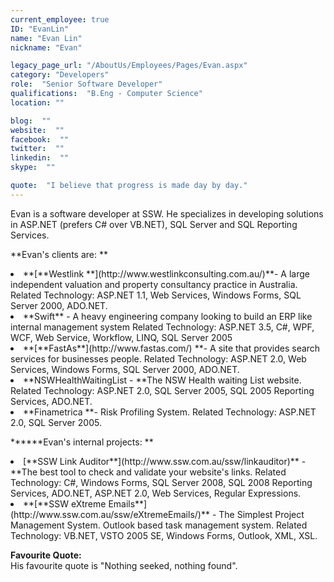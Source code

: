 ```yaml
---
current_employee: true
ID: "EvanLin"
name: "Evan Lin"
nickname: "Evan"

legacy_page_url: "/AboutUs/Employees/Pages/Evan.aspx"
category: "Developers"
role:  "Senior Software Developer"
qualifications:  "B.Eng - Computer Science"
location: ""

blog:  ""
website:  ""
facebook:  ""
twitter:  ""
linkedin:  ""
skype:  ""

quote:  "I believe that progress is made day by day."
---
```


Evan is a software developer at SSW. He specializes in developing solutions in ASP.NET (prefers C# over VB.NET), SQL Server and SQL Reporting Services. 

**Evan's clients are: **

<li>**[**Westlink **](http://www.westlinkconsulting.com.au/)**- A large independent valuation and property consultancy practice in Australia.   
Related Technology: ASP.NET 1.1, Web Services, Windows Forms, SQL Server 2000, ADO.NET.</li>
<li>**Swift** - A heavy engineering company looking to build an ERP like internal management system  
Related Technology: ASP.NET 3.5, C#, WPF, WCF, Web Service, Workflow, LINQ, SQL Server 2005 </li>
<li>**[**FastAs**](http://www.fastas.com/) **- A site that provides search services for businesses people.  
Related Technology: ASP.NET 2.0, Web Services, Windows Forms, SQL Server 2000, ADO.NET.</li>
<li>**NSWHealthWaitingList - **The NSW Health waiting List website.   
Related Technology: ASP.NET 2.0, SQL Server 2005, SQL 2005 Reporting Services, ADO.NET.</li>
<li>**Finametrica **- Risk Profiling System.  
Related Technology: ASP.NET 2.0, SQL Server 2005.</li>

**[](http://www.blitzbooks.com.au/)****Evan's internal projects: **

<li>[**SSW Link Auditor**](http://www.ssw.com.au/ssw/linkauditor)** - **The best tool to check and validate your website's links.  
Related Technology: C#, Windows Forms, SQL Server 2008, SQL 2008 Reporting Services, ADO.NET, ASP.NET 2.0, Web Services, Regular Expressions.</li>
<li>**[**SSW eXtreme Emails**](http://www.ssw.com.au/ssw/eXtremeEmails/)** - The Simplest Project Management System. Outlook based task management system.   
Related Technology: VB.NET, VSTO 2005 SE, Windows Forms, Outlook, XML, XSL. </li>

**Favourite Quote:**  
His favourite quote is "Nothing seeked, nothing found".